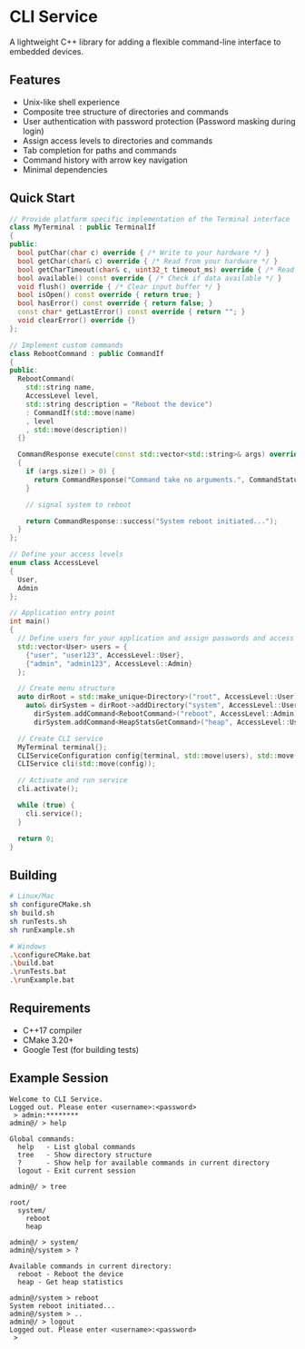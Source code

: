 # CLI Service

A lightweight C++ library for adding a flexible command-line interface to embedded devices.

## Features
- Unix-like shell experience
- Composite tree structure of directories and commands
- User authentication with password protection (Password masking during login)
- Assign access levels to directories and commands
- Tab completion for paths and commands
- Command history with arrow key navigation
- Minimal dependencies

## Quick Start
```cpp
// Provide platform specific implementation of the Terminal interface
class MyTerminal : public TerminalIf
{
public:
  bool putChar(char c) override { /* Write to your hardware */ }
  bool getChar(char& c) override { /* Read from your hardware */ }
  bool getCharTimeout(char& c, uint32_t timeout_ms) override { /* Read with timeout */ }
  bool available() const override { /* Check if data available */ }
  void flush() override { /* Clear input buffer */ }
  bool isOpen() const override { return true; }
  bool hasError() const override { return false; }
  const char* getLastError() const override { return ""; }
  void clearError() override {}
};

// Implement custom commands
class RebootCommand : public CommandIf
{
public:
  RebootCommand(
    std::string name,
    AccessLevel level,
    std::string description = "Reboot the device")
    : CommandIf(std::move(name)
    , level
    , std::move(description))
  {}

  CommandResponse execute(const std::vector<std::string>& args) override
  {
    if (args.size() > 0) {
      return CommandResponse("Command take no arguments.", CommandStatus::InvalidArguments);
    }

    // signal system to reboot

    return CommandResponse::success("System reboot initiated...");
  }
};

// Define your access levels
enum class AccessLevel
{
  User,
  Admin
};

// Application entry point
int main()
{
  // Define users for your application and assign passwords and access levels
  std::vector<User> users = {
    {"user", "user123", AccessLevel::User},
    {"admin", "admin123", AccessLevel::Admin}
  };

  // Create menu structure
  auto dirRoot = std::make_unique<Directory>("root", AccessLevel::User);
    auto& dirSystem = dirRoot->addDirectory("system", AccessLevel::User);
      dirSystem.addCommand<RebootCommand>("reboot", AccessLevel::Admin);
      dirSystem.addCommand<HeapStatsGetCommand>("heap", AccessLevel::User);

  // Create CLI service
  MyTerminal terminal{};
  CLIServiceConfiguration config{terminal, std::move(users), std::move(dirRoot)};
  CLIService cli(std::move(config));

  // Activate and run service
  cli.activate();

  while (true) {
    cli.service();
  }

  return 0;
}
```

## Building
```bash
# Linux/Mac
sh configureCMake.sh
sh build.sh
sh runTests.sh
sh runExample.sh

# Windows
.\configureCMake.bat
.\build.bat
.\runTests.bat
.\runExample.bat
```

## Requirements
- C++17 compiler
- CMake 3.20+
- Google Test (for building tests)

## Example Session
```
Welcome to CLI Service.
Logged out. Please enter <username>:<password>
 > admin:********
admin@/ > help

Global commands:
  help   - List global commands
  tree   - Show directory structure
  ?      - Show help for available commands in current directory
  logout - Exit current session

admin@/ > tree

root/
  system/
    reboot
    heap

admin@/ > system/
admin@/system > ?

Available commands in current directory:
  reboot - Reboot the device
  heap - Get heap statistics

admin@/system > reboot
System reboot initiated...
admin@/system > ..
admin@/ > logout
Logged out. Please enter <username>:<password>
 > 
```
